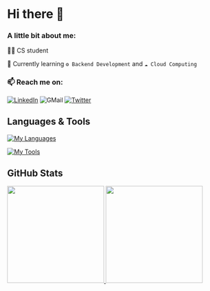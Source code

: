 # Hi there 👋

<!--
**avecenob/avecenob** is a ✨ _special_ ✨ repository because its `README.md` (this file) appears on your GitHub profile.

Here are some ideas to get you started:

- 🔭 I’m currently working on ...
- 🌱 I’m currently learning ...
- 👯 I’m looking to collaborate on ...
- 🤔 I’m looking for help with ...
- 💬 Ask me about ...
- 📫 How to reach me: ...
- 😄 Pronouns: ...
- ⚡ Fun fact: ...
-->
### A little bit about me:
👨‍💻 CS student  
  
🌱 Currently learning `⚙️ Backend Development` and `☁️ Cloud Computing`

### 📫 Reach me on:  
[![LinkedIn](https://img.shields.io/badge/linkedin-%230077B5.svg?style=for-the-badge&logo=linkedin&logoColor=white)](https://www.linkedin.com/in/aryabasc)
![GMail](https://img.shields.io/badge/Gmail-D14836?style=for-the-badge&logo=gmail&logoColor=white)
[![Twitter](https://img.shields.io/badge/Twitter-1DA1F2?style=for-the-badge&logo=twitter&logoColor=white)](https://twitter.com/Ar_Baskara)
 
## Languages & Tools
[![My Languages](https://skillicons.dev/icons?i=java,js,ts,npm,nodejs,express,nestjs,sequelize,php,laravel,python,flask,mysq)](https://skillicons.dev)  
  
[![My Tools](https://skillicons.dev/icons?i=vim,vscode,linux,bash,git,github,postman,docker,kubernetes,terraform,gcp,aws)](https://skillicons.dev)

## GitHub Stats
<p align="left">
<a href="https://github.com/avecenob">
  <img height="225em" src="https://github-readme-stats.vercel.app/api?username=avecenob&show_icons=true&theme=github_dark&include_all_commits=true&count_private=true"/>
  <img height="225em" src="https://github-readme-stats.vercel.app/api/top-langs/?username=avecenob&theme=github_dark"/>
</a>
</p>
